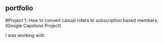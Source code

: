 ## portfolio

#Project 1: How to convert casual riders to subscription based members.(Google Capstone Project)

I was working with
